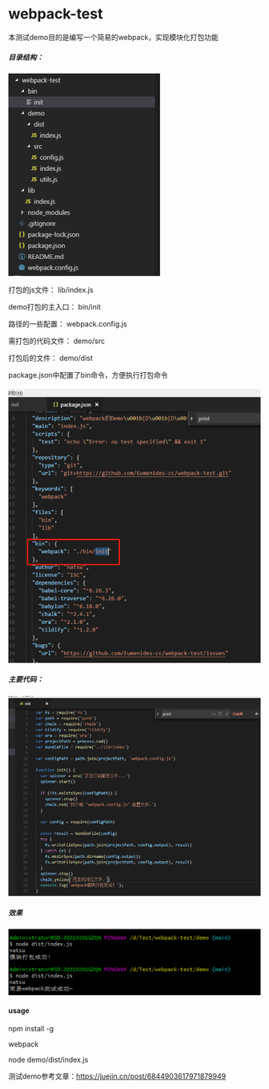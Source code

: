 # webpack-test

本测试demo目的是编写一个简易的webpack，实现模块化打包功能

##### 目录结构：
![image](https://github.com/Eumenides-cc/webpack-test/blob/main/images/image-0.png)

打包的js文件： lib/index.js

demo打包的主入口： bin/init

路径的一些配置： webpack.config.js

需打包的代码文件： demo/src

打包后的文件： demo/dist

package.json中配置了bin命令，方便执行打包命令

![image](https://github.com/Eumenides-cc/webpack-test/blob/main/images/image-3.png)

##### 主要代码：
![image](https://github.com/Eumenides-cc/webpack-test/blob/main/images/image-1.png)

##### 效果
![image](https://github.com/Eumenides-cc/webpack-test/blob/main/images/image-2.png)

#### usage
npm install -g

webpack

node demo/dist/index.js

测试demo参考文章：https://juejin.cn/post/6844903617971879949
